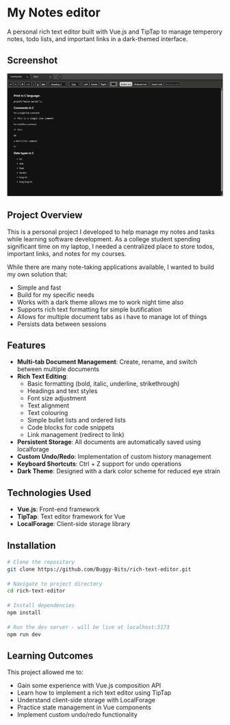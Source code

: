 # My Notes editor

A personal rich text editor built with Vue.js and TipTap to manage temperory notes, todo lists, and important links in a dark-themed interface.

## Screenshot

![Screenshot](public/preview.png)

## Project Overview
This is a personal project I developed to help manage my notes and tasks while learning software development. As a college student spending significant time on my laptop, I needed a centralized place to store todos, important links, and notes for my courses.

While there are many note-taking applications available, I wanted to build my own solution that:
- Simple and fast
- Build for my specific needs
- Works with a dark theme allows me to work night time also
- Supports rich text formatting for simple butification
- Allows for multiple document tabs as i have to manage lot of things
- Persists data between sessions 

## Features

- **Multi-tab Document Management**: Create, rename, and switch between multiple documents
- **Rich Text Editing**:
  - Basic formatting (bold, italic, underline, strikethrough)
  - Headings and text styles
  - Font size adjustment
  - Text alignment
  - Text colouring
  - Simple bullet lists and ordered lists
  - Code blocks for code snippets
  - Link management (redirect to link)
- **Persistent Storage**: All documents are automatically saved using localforage
- **Custom Undo/Redo**: Implementation of custom history management
- **Keyboard Shortcuts**: Ctrl + Z support for undo operations
- **Dark Theme**: Designed with a dark color scheme for reduced eye strain

## Technologies Used

- **Vue.js**: Front-end framework
- **TipTap**: Text editor framework for Vue
- **LocalForage**: Client-side storage library

## Installation

```bash
# Clone the repository
git clone https://github.com/Buggy-Bits/rich-text-editor.git

# Navigate to project directory
cd rich-text-editor

# Install dependencies
npm install

# Run the dev server - will be live at localhost:5173
npm run dev
```


## Learning Outcomes

This project allowed me to:
- Gain some experience with Vue.js composition API
- Learn how to implement a rich text editor using TipTap
- Understand client-side storage with LocalForage
- Practice state management in Vue components
- Implement custom undo/redo functionality

